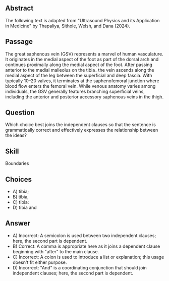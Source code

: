## Abstract
The following text is adapted from "Ultrasound Physics and its Application in Medicine" by Thapaliya, Sithole, Welsh, and Dana (2024).

## Passage
The great saphenous vein (GSV) represents a marvel of human vasculature. It originates in the medial aspect of the foot as part of the dorsal arch and continues proximally along the medial aspect of the foot. After passing anterior to the medial malleolus on the tibia_ the vein ascends along the medial aspect of the leg between the superficial and deep fascia. With typically 10–20 valves, it terminates at the saphenofemoral junction where blood flow enters the femoral vein. While venous anatomy varies among individuals, the GSV generally features branching superficial veins, including the anterior and posterior accessory saphenous veins in the thigh.

## Question
Which choice best joins the independent clauses so that the sentence is grammatically correct and effectively expresses the relationship between the ideas?

## Skill
Boundaries

## Choices
- A) tibia;
- B) tibia,
- C) tibia: 
- D) tibia and

## Answer
- A) Incorrect: A semicolon is used between two independent clauses; here, the second part is dependent.
- B) Correct: A comma is appropriate here as it joins a dependent clause beginning with "after" to the main clause.
- C) Incorrect: A colon is used to introduce a list or explanation; this usage doesn't fit either purpose.
- D) Incorrect: "And" is a coordinating conjunction that should join independent clauses; here, the second part is dependent.